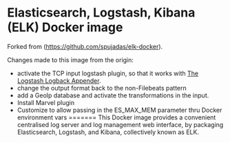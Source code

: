 # Elasticsearch, Logstash, Kibana (ELK) Docker image

Forked from (https://github.com/spujadas/elk-docker).

Changes made to this image from the origin:
- activate the TCP input logstash plugin, so that it works with [The Logstash Logback Appender](https://github.com/logstash/logstash-logback-encoder).
- change the output format back to the non-Filebeats pattern
- add a GeoIp database and activate the transformations in the input.
- Install Marvel plugin
- Customize to allow passing in the ES_MAX_MEM parameter thru Docker environment vars
=======
This Docker image provides a convenient centralised log server and log management web interface, by packaging Elasticsearch, Logstash, and Kibana, collectively known as ELK.
